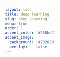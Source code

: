 ```yaml
---
layout: list
title: deep learning
slug: deep learning
menu: true
order: 1
accent_color: '#268bd2'
accent_image:
  background: '#202020'
  overlay:    false
---
```

